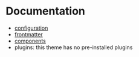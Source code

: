 # Documentation

- [configuration](configuration.md)
- [frontmatter](frontmatter.md)
- [components](components.md)
- plugins: this theme has no pre-installed plugins
